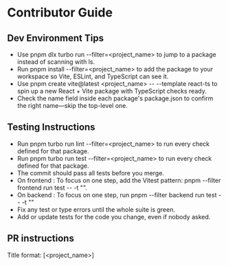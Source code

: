 # Contributor Guide

## Dev Environment Tips
- Use pnpm dlx turbo run <task> --filter=<project_name> to jump to a package instead of scanning with ls.
- Run pnpm install --filter=<project_name> <package> to add the package to your workspace so Vite, ESLint, and TypeScript can see it.
- Use pnpm create vite@latest <project_name> -- --template react-ts to spin up a new React + Vite package with TypeScript checks ready.
- Check the name field inside each package's package.json to confirm the right name—skip the top-level one.

## Testing Instructions
- Run pnpm turbo run lint --filter=<project_name> to run every check defined for that package.
- Run pnpm turbo run test --filter=<project_name> to run every check defined for that package.
- The commit should pass all tests before you merge.
- On frontend : To focus on one step, add the Vitest pattern: pnpm --filter frontend run test -- -t "<test name>".
- On backend : To focus on one step, run pnpm --filter backend run test -- -t "<nom du test>"
- Fix any test or type errors until the whole suite is green.
- Add or update tests for the code you change, even if nobody asked.

## PR instructions
Title format: [<project_name>] <Title>

